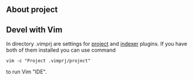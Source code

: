 About project
-------------


Devel with Vim
--------------

In directory .vimprj are settings for
[project](http://www.vim.org/scripts/script.php?script_id=69) and 
[indexer](http://www.vim.org/scripts/script.php?script_id=3221)
plugins.
If you have both of them installed you can use command

    vim -c "Project .vimprj/project"

to run Vim "IDE".
